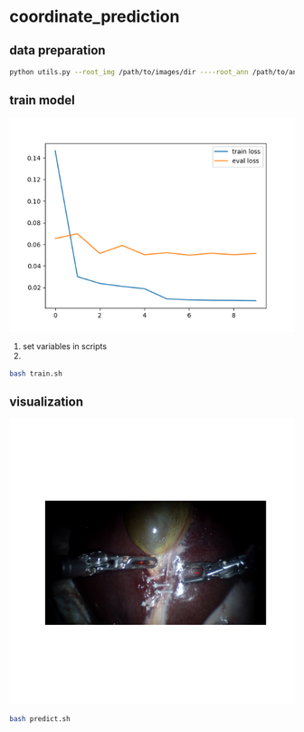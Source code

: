 # coordinate_prediction

## data preparation

```bash
python utils.py --root_img /path/to/images/dir ----root_ann /path/to/annotatations/dir
```

## train model
![Train Loss](pictures/losses.png)
1. set variables in scripts
2. 
```bash
bash train.sh
```

## visualization
![Visualization](pictures/image_with_coords.png)
```bash
bash predict.sh
```
